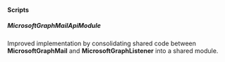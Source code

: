 
#### Scripts
##### MicrosoftGraphMailApiModule
Improved implementation by consolidating shared code between **MicrosoftGraphMail** and **MicrosoftGraphListener** into a shared module.